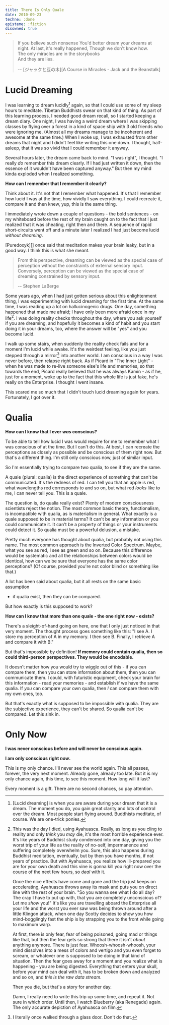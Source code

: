 ```yaml
---
title: There Is Only Quale
date: 2010-09-23
techne: :done
episteme: :fiction
disowned: true
---
```


> If you believe such nonsense
> You'd better dream your dreams at night.
> At last, it's really happened,
> Though we don't know how.  
> The only miracles are in the storybooks  
> And they are lies.
>
> -- [ジャックと豆の木][A Course in Miracles - Jack and the Beanstalk]

Lucid Dreaming
==============

I was learning to dream lucidly[^lucid] again, so that I could use some of my
sleep hours to meditate. Tibetan Buddhists swear on that kind of thing. As part
of this learning process, I needed good dream recall, so I started keeping a
dream diary. One night, I was having a weird dream where I was skipping classes
by flying over a forest in a kind of space ship with 3 old friends who were
ignoring me. (Almost all my dreams manage to be incoherent and awesome at the
same time.) When I woke up, I was exhausted from other dreams that night and I
didn't feel like writing this one down. I thought, half-asleep, that it was so
vivid that I could remember it anyway.

Several hours later, the dream came back to mind. "I was right", I thought. "I
really *do* remember this dream clearly. If I had just written it down, then the
essence of it wouldn't have been captured anyway." But then my mind kinda
exploded when I realized something.

**How can I remember that I remember it clearly?**

Think about it. It's not that I remember what happened. It's that I remember
how lucid I was at the time, how vividly I saw everything. I could recreate it,
compare it and then knew, yup, this is the same thing.

I immediately wrote down a couple of questions - the bold sentences - on my
whiteboard before the rest of my brain caught on to the fact that I just
realized that it was cheating, right then and there. A sequence of rapid
short-circuits went off and a minute later I realized I had just become lucid
*without dreaming*.

[Puredoxyk][] once said that meditation makes your brain leaky, but in a good way.
I think this is what she meant.

> From this perspective, dreaming can be viewed as the special case of
> perception without the constraints of external sensory input. Conversely,
> perception can be viewed as the special case of dreaming constrained by
> sensory input.
>
> -- Stephen LaBerge

Some years ago, when I had just gotten serious about this enlightenment thing, I
was experimenting with lucid dreaming for the first time. At the same time, I
was reading up a lot on hallucinogenic drugs. One day, something happened that
made me afraid; I have only been more afraid once in my life[^fear]. I was doing
reality checks throughout the day, where you ask yourself if you are dreaming,
and hopefully it becomes a kind of habit and you start doing it in your dreams,
too, where the answer will be "yes" and you become lucid.

I walk up some stairs, when suddenly the reality check fails and for a moment
I'm lucid while awake. It's the weirdest feeling, like you just stepped through
a mirror[^mirror] into another world. I am conscious in a way I was never
before, then relapse right back. As if Picard in "The Inner Light" - when he was
made to re-live someone else's life and memories, so that towards the end, Picard
really believed that he was always Kamin - as if he, just for a moment, woke up
to the fact that this whole life is just fake, he's really on the Enterprise. I
thought I went insane. 

This scared me so much that I didn't touch lucid dreaming again for years.
Fortunately, I got over it.

Qualia
======

**How can I know that I ever _was_ conscious?**

To be able to tell how lucid I was would require for me to remember what I was
conscious of at the time. But I can't do this. At best, I can recreate the
perceptions as closely as possible and be conscious of them right now. But
that's a different thing. I'm still only conscious now, just of similar input.

So I'm essentially trying to compare two qualia, to see if they are the same. 

A quale (plural: qualia) is the direct experience of something that can't be
communicated. It's the redness of red. I can tell you that an apple is red, what
wavelengths red corresponds to and so on, but what red *looks* like to me, I can
never tell you. This is a quale.

The question is, do qualia really exist? Plenty of modern consciousness
scientists reject the notion. The most common basic theory, functionalism, is
incompatible with qualia, as is materialism in general. What exactly is a quale
supposed to be in material terms? It can't be any information or you could
communicate it. It can't be a property of things or your instruments could
detect it. So qualia must be a powerful delusion, a mistake.

Pretty much everyone has thought about qualia, but probably not using this name.
The most common approach is the Inverted Color Spectrum. Maybe, what you see as
red, I see as green and so on. Because this difference would be systematic and
all the relationships between colors would be identical, how can we be sure that
everyone has the same color perceptions? (Of course, provided you're not color
blind or something like that.)

A lot has been said about qualia, but it all rests on the same basic assumption
- if qualia exist, then they can be compared.

But how exactly is this supposed to work?

**How can I know that more than one quale - the one right now - exists?**

There's a sleight-of-hand going on here, one that I only just noticed in that
very moment. The thought process goes something like this: "I see A. I store my
perception of A in my memory. I then see B. Finally, I retrieve A and compare it
with B."

But that's impossible by definition! **If memory could contain qualia, then
so could third-person perspectives. They would be encodable.** 

It doesn't matter how you would try to wiggle out of this - if you can compare
them, then you can store information about them, then you can communicate them.
I could, with futuristic equipment, check your brain for this information - read
your memories - and establish if we have the same qualia. If *you* can compare
your own qualia, then *I* can compare them with my own ones, too.

But that's exactly what is supposed to be impossible with qualia. They are the
subjective experience, they can't be shared. So qualia can't be compared. Let
this sink in.

Only Now
========

**I was never conscious before and will never be conscious again.** 

**I am only conscious right _now_.**

This is my only chance. I'll never see the world again. This all passes,
forever, the very next moment. Already gone, already too late. But it is my only
chance again, this time, to see this moment. How long will it last? 

Every moment is a gift. There are no second chances, so pay attention.

[^mirror]:
    I literally once walked through a glass door. Don't do that.

[^lucid]:                             
    [Lucid dreaming] is when you are aware during your dream that it is a dream.
    The moment you do, you gain great clarity and lots of control over the
    dream. Most people start flying around. Buddhists meditate, of course.  We
    are one-trick ponies.


[^fear]: 
    This was the day I died, using Ayahuasca. Really, as long as you cling to
    reality and only *think* you *may* die, it's the most horrible experience
    ever. It's like years of Buddhist study condensed into one day, giving
    you the worst trip of your life as the reality of no-self, impermanence and
    suffering completely overwhelm you. Sure, this also happens during Buddhist
    meditation, eventually, but by then you have months, if not years of
    practice. But with Ayahuasca, you realize how ill-prepared you are for your
    own death and this vine is gonna kill you right now over the course of the
    next few hours, so *deal* with it. 
    
    Once the nice effects have come and gone and the trip just keeps on
    accelerating, Ayahuasca throws away its mask and puts you on direct line
    with the rest of your brain. "So you wanna see what I do all day? The crap I
    have to put up with, that you are completely unconscious of? Let me *show*
    you!" It's like you are travelling aboard the Enterprise all your life and
    the worst you ever saw was being thrown around after a little Klingon
    attack, when one day Scotty decides to show you how mind-bogglingly fast the
    ship is by strapping you to the front while going to maximum warp.
    
    At first, there is only fear, fear of being poisoned, going mad or things
    like that, but then the fear gets so strong that there it isn't *about*
    anything anymore. There is just fear. Whoosh-whoosh-whoosh, your mind
    dissolves into a mess of colors and vertigo and you even forget to scream,
    or whatever one is supposed to be doing in that kind of situation. Then the
    fear goes away for a moment and you realize what is happening - you are
    being digested. Everything that enters your skull, before your mind can deal
    with it, has to be broken down and analyzed and so on, and *this is the raw
    data stream*.                 

    Then you die, but that's a story for another day.

    Damn, I really need to write this trip up some time, and repeat it. Not sure
    in which order. Until then, I watch Blueberry (aka Renegade) again. The only
    accurate depiction of Ayahuasca on film.
